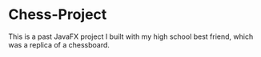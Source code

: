 # Chess-Project
This is a past JavaFX project I built with my high school best friend, which was a replica of a chessboard.
